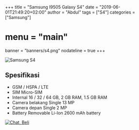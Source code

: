 +++
title = "Samsung I9505 Galaxy S4"
date = "2019-06-01T21:49:20+02:00"
author = "Abdul"
tags = ["S4"]
categories = ["Samsung"]
# menu = "main"
banner = "banners/s4.png"
nodateline = true
+++

![Samsung S4](/banners/s4.png")
## Spesifikasi

* GSM / HSPA / LTE
* SIM Micro-SIM
* Internal 16 / 32 / 64 GB, 2 GB RAM, 1.5 GB RAM
* Camera belakang	Single	13 MP
* Camera depan	Single	2 MP
* Battery	Removable Li-Ion 2600 mAh battery

[![Chat, Beli](/order.png)](https://api.whatsapp.com/send?phone=6282339144758&text=Mas%20saya%20ingin%20order%20apakah%20bisa?
)

